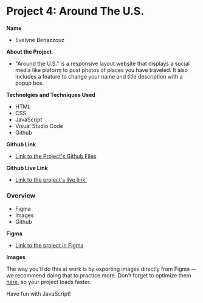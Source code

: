 # Project 4: Around The U.S.

**Name**

- Evelyne Benazzouz

**About the Project**

- "Around the U.S." is a responsive layout website that
  displays a social media like plaform to post photos of
  places you have traveled. It also includes a feature to
  change your name and title description with a popup box.

**Technolgies and Techniques Used**

- HTML
- CSS
- JavaScript
- Visual Studio Code
- Github

**Github Link**

- [Link to the Project's Github Files](https://github.com/vdp-eve/web_project_4)

**Github Live Link**

- [Link to the project's live link'](https://vdp-eve.github.io/web_project_4/)

### Overview

- Figma
- Images
- Github

**Figma**

- [Link to the project in Figma](https://www.figma.com/file/SurN1jaeEQIhuZEDMhmWWf/Sprint-4-Around-The-U.S.-desktop-mobile?node-id=0%3A1)

**Images**

The way you'll do this at work is by exporting images directly from Figma — we recommend doing that to practice more. Don't forget to optimize them [here](https://tinypng.com/), so your project loads faster.

Have fun with JavaScript!